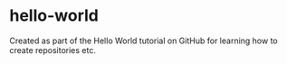 # hello-world
Created as part of the Hello World tutorial on GitHub for learning how to create repositories etc.
